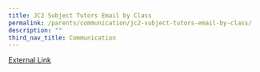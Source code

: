 ```yaml
---
title: JC2 Subject Tutors Email by Class
permalink: /parents/communication/jc2-subject-tutors-email-by-class/
description: ""
third_nav_title: Communication
---
```

<a href="/files/JC2ST_email_3feb2022.pdf">External Link</a>